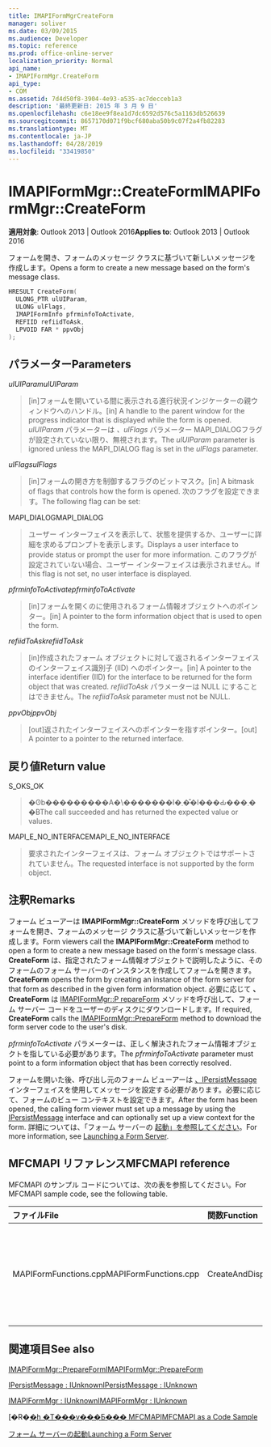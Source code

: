 ```yaml
---
title: IMAPIFormMgrCreateForm
manager: soliver
ms.date: 03/09/2015
ms.audience: Developer
ms.topic: reference
ms.prod: office-online-server
localization_priority: Normal
api_name:
- IMAPIFormMgr.CreateForm
api_type:
- COM
ms.assetid: 7d4d50f8-3904-4e93-a535-ac7decceb1a3
description: '最終更新日: 2015 年 3 月 9 日'
ms.openlocfilehash: c6e18ee9f8ea1d7dc6592d576c5a1163db526639
ms.sourcegitcommit: 8657170d071f9bcf680aba50b9c07f2a4fb82283
ms.translationtype: MT
ms.contentlocale: ja-JP
ms.lasthandoff: 04/28/2019
ms.locfileid: "33419850"
---
```

# <a name="imapiformmgrcreateform"></a><span data-ttu-id="84b4e-103">IMAPIFormMgr::CreateForm</span><span class="sxs-lookup"><span data-stu-id="84b4e-103">IMAPIFormMgr::CreateForm</span></span>

  
  
<span data-ttu-id="84b4e-104">**適用対象**: Outlook 2013 | Outlook 2016</span><span class="sxs-lookup"><span data-stu-id="84b4e-104">**Applies to**: Outlook 2013 | Outlook 2016</span></span> 
  
<span data-ttu-id="84b4e-105">フォームを開き、フォームのメッセージ クラスに基づいて新しいメッセージを作成します。</span><span class="sxs-lookup"><span data-stu-id="84b4e-105">Opens a form to create a new message based on the form's message class.</span></span>
  
```cpp
HRESULT CreateForm(
  ULONG_PTR ulUIParam,
  ULONG ulFlags,
  IMAPIFormInfo pfrminfoToActivate,
  REFIID refiidToAsk,
  LPVOID FAR * ppvObj
);
```

## <a name="parameters"></a><span data-ttu-id="84b4e-106">パラメーター</span><span class="sxs-lookup"><span data-stu-id="84b4e-106">Parameters</span></span>

 <span data-ttu-id="84b4e-107">_ulUIParam_</span><span class="sxs-lookup"><span data-stu-id="84b4e-107">_ulUIParam_</span></span>
  
> <span data-ttu-id="84b4e-108">[in]フォームを開いている間に表示される進行状況インジケーターの親ウィンドウへのハンドル。</span><span class="sxs-lookup"><span data-stu-id="84b4e-108">[in] A handle to the parent window for the progress indicator that is displayed while the form is opened.</span></span> <span data-ttu-id="84b4e-109">_ulUIParam_ パラメーターは _、ulFlags_ パラメーター MAPI_DIALOGフラグが設定されていない限り、無視されます。</span><span class="sxs-lookup"><span data-stu-id="84b4e-109">The  _ulUIParam_ parameter is ignored unless the MAPI_DIALOG flag is set in the  _ulFlags_ parameter.</span></span> 
    
 <span data-ttu-id="84b4e-110">_ulFlags_</span><span class="sxs-lookup"><span data-stu-id="84b4e-110">_ulFlags_</span></span>
  
> <span data-ttu-id="84b4e-111">[in]フォームの開き方を制御するフラグのビットマスク。</span><span class="sxs-lookup"><span data-stu-id="84b4e-111">[in] A bitmask of flags that controls how the form is opened.</span></span> <span data-ttu-id="84b4e-112">次のフラグを設定できます。</span><span class="sxs-lookup"><span data-stu-id="84b4e-112">The following flag can be set:</span></span>
    
<span data-ttu-id="84b4e-113">MAPI_DIALOG</span><span class="sxs-lookup"><span data-stu-id="84b4e-113">MAPI_DIALOG</span></span> 
  
> <span data-ttu-id="84b4e-114">ユーザー インターフェイスを表示して、状態を提供するか、ユーザーに詳細を求めるプロンプトを表示します。</span><span class="sxs-lookup"><span data-stu-id="84b4e-114">Displays a user interface to provide status or prompt the user for more information.</span></span> <span data-ttu-id="84b4e-115">このフラグが設定されていない場合、ユーザー インターフェイスは表示されません。</span><span class="sxs-lookup"><span data-stu-id="84b4e-115">If this flag is not set, no user interface is displayed.</span></span>
    
 <span data-ttu-id="84b4e-116">_pfrminfoToActivate_</span><span class="sxs-lookup"><span data-stu-id="84b4e-116">_pfrminfoToActivate_</span></span>
  
> <span data-ttu-id="84b4e-117">[in]フォームを開くのに使用されるフォーム情報オブジェクトへのポインター。</span><span class="sxs-lookup"><span data-stu-id="84b4e-117">[in] A pointer to the form information object that is used to open the form.</span></span>
    
 <span data-ttu-id="84b4e-118">_refiidToAsk_</span><span class="sxs-lookup"><span data-stu-id="84b4e-118">_refiidToAsk_</span></span>
  
> <span data-ttu-id="84b4e-119">[in]作成されたフォーム オブジェクトに対して返されるインターフェイスのインターフェイス識別子 (IID) へのポインター。</span><span class="sxs-lookup"><span data-stu-id="84b4e-119">[in] A pointer to the interface identifier (IID) for the interface to be returned for the form object that was created.</span></span> <span data-ttu-id="84b4e-120">_refiidToAsk_ パラメーターは NULL にすることはできません。</span><span class="sxs-lookup"><span data-stu-id="84b4e-120">The  _refiidToAsk_ parameter must not be NULL.</span></span> 
    
 <span data-ttu-id="84b4e-121">_ppvObj_</span><span class="sxs-lookup"><span data-stu-id="84b4e-121">_ppvObj_</span></span>
  
> <span data-ttu-id="84b4e-122">[out]返されたインターフェイスへのポインターを指すポインター。</span><span class="sxs-lookup"><span data-stu-id="84b4e-122">[out] A pointer to a pointer to the returned interface.</span></span>
    
## <a name="return-value"></a><span data-ttu-id="84b4e-123">戻り値</span><span class="sxs-lookup"><span data-stu-id="84b4e-123">Return value</span></span>

<span data-ttu-id="84b4e-124">S_OK</span><span class="sxs-lookup"><span data-stu-id="84b4e-124">S_OK</span></span> 
  
> <span data-ttu-id="84b4e-125">�ʘb���������A�\�������l�܂��͒l���Ԃ���܂��B</span><span class="sxs-lookup"><span data-stu-id="84b4e-125">The call succeeded and has returned the expected value or values.</span></span>
    
<span data-ttu-id="84b4e-126">MAPI_E_NO_INTERFACE</span><span class="sxs-lookup"><span data-stu-id="84b4e-126">MAPI_E_NO_INTERFACE</span></span> 
  
> <span data-ttu-id="84b4e-127">要求されたインターフェイスは、フォーム オブジェクトではサポートされていません。</span><span class="sxs-lookup"><span data-stu-id="84b4e-127">The requested interface is not supported by the form object.</span></span>
    
## <a name="remarks"></a><span data-ttu-id="84b4e-128">注釈</span><span class="sxs-lookup"><span data-stu-id="84b4e-128">Remarks</span></span>

<span data-ttu-id="84b4e-129">フォーム ビューアーは **IMAPIFormMgr::CreateForm** メソッドを呼び出してフォームを開き、フォームのメッセージ クラスに基づいて新しいメッセージを作成します。</span><span class="sxs-lookup"><span data-stu-id="84b4e-129">Form viewers call the **IMAPIFormMgr::CreateForm** method to open a form to create a new message based on the form's message class.</span></span> <span data-ttu-id="84b4e-130">**CreateForm** は、指定されたフォーム情報オブジェクトで説明したように、そのフォームのフォーム サーバーのインスタンスを作成してフォームを開きます。</span><span class="sxs-lookup"><span data-stu-id="84b4e-130">**CreateForm** opens the form by creating an instance of the form server for that form as described in the given form information object.</span></span> <span data-ttu-id="84b4e-131">必要に応じて **、CreateForm** は [IMAPIFormMgr::P repareForm](imapiformmgr-prepareform.md) メソッドを呼び出して、フォーム サーバー コードをユーザーのディスクにダウンロードします。</span><span class="sxs-lookup"><span data-stu-id="84b4e-131">If required, **CreateForm** calls the [IMAPIFormMgr::PrepareForm](imapiformmgr-prepareform.md) method to download the form server code to the user's disk.</span></span> 
  
<span data-ttu-id="84b4e-132">_pfrminfoToActivate_ パラメーターは、正しく解決されたフォーム情報オブジェクトを指している必要があります。</span><span class="sxs-lookup"><span data-stu-id="84b4e-132">The  _pfrminfoToActivate_ parameter must point to a form information object that has been correctly resolved.</span></span> 
  
<span data-ttu-id="84b4e-133">フォームを開いた後、呼び出し元のフォーム ビューアーは [、IPersistMessage](ipersistmessageiunknown.md) インターフェイスを使用してメッセージを設定する必要があります。必要に応じて、フォームのビュー コンテキストを設定できます。</span><span class="sxs-lookup"><span data-stu-id="84b4e-133">After the form has been opened, the calling form viewer must set up a message by using the [IPersistMessage](ipersistmessageiunknown.md) interface and can optionally set up a view context for the form.</span></span> <span data-ttu-id="84b4e-134">詳細については、「フォーム サーバーの [起動」を参照してください](launching-a-form-server.md)。</span><span class="sxs-lookup"><span data-stu-id="84b4e-134">For more information, see [Launching a Form Server](launching-a-form-server.md).</span></span> 
  
## <a name="mfcmapi-reference"></a><span data-ttu-id="84b4e-135">MFCMAPI リファレンス</span><span class="sxs-lookup"><span data-stu-id="84b4e-135">MFCMAPI reference</span></span>

<span data-ttu-id="84b4e-136">MFCMAPI のサンプル コードについては、次の表を参照してください。</span><span class="sxs-lookup"><span data-stu-id="84b4e-136">For MFCMAPI sample code, see the following table.</span></span>
  
|<span data-ttu-id="84b4e-137">**ファイル**</span><span class="sxs-lookup"><span data-stu-id="84b4e-137">**File**</span></span>|<span data-ttu-id="84b4e-138">**関数**</span><span class="sxs-lookup"><span data-stu-id="84b4e-138">**Function**</span></span>|<span data-ttu-id="84b4e-139">**コメント**</span><span class="sxs-lookup"><span data-stu-id="84b4e-139">**Comment**</span></span>|
|:-----|:-----|:-----|
|<span data-ttu-id="84b4e-140">MAPIFormFunctions.cpp</span><span class="sxs-lookup"><span data-stu-id="84b4e-140">MAPIFormFunctions.cpp</span></span>  <br/> |<span data-ttu-id="84b4e-141">CreateAndDisplayNewMailInFolder</span><span class="sxs-lookup"><span data-stu-id="84b4e-141">CreateAndDisplayNewMailInFolder</span></span>  <br/> |<span data-ttu-id="84b4e-142">MFCMAPI は **、IMAPIFormMgr::CreateForm** メソッドを使用して、フォームを表示する前にフォームを作成します。</span><span class="sxs-lookup"><span data-stu-id="84b4e-142">MFCMAPI uses the **IMAPIFormMgr::CreateForm** method to create a form before displaying it.</span></span>  <br/> |
   
## <a name="see-also"></a><span data-ttu-id="84b4e-143">関連項目</span><span class="sxs-lookup"><span data-stu-id="84b4e-143">See also</span></span>



[<span data-ttu-id="84b4e-144">IMAPIFormMgr::PrepareForm</span><span class="sxs-lookup"><span data-stu-id="84b4e-144">IMAPIFormMgr::PrepareForm</span></span>](imapiformmgr-prepareform.md)
  
[<span data-ttu-id="84b4e-145">IPersistMessage : IUnknown</span><span class="sxs-lookup"><span data-stu-id="84b4e-145">IPersistMessage : IUnknown</span></span>](ipersistmessageiunknown.md)
  
[<span data-ttu-id="84b4e-146">IMAPIFormMgr : IUnknown</span><span class="sxs-lookup"><span data-stu-id="84b4e-146">IMAPIFormMgr : IUnknown</span></span>](imapiformmgriunknown.md)


<span data-ttu-id="84b4e-147">[�R�[�h �T���v���Ƃ��� MFCMAPI](mfcmapi-as-a-code-sample.md)</span><span class="sxs-lookup"><span data-stu-id="84b4e-147">[MFCMAPI as a Code Sample](mfcmapi-as-a-code-sample.md)</span></span>
  
[<span data-ttu-id="84b4e-148">フォーム サーバーの起動</span><span class="sxs-lookup"><span data-stu-id="84b4e-148">Launching a Form Server</span></span>](launching-a-form-server.md)

